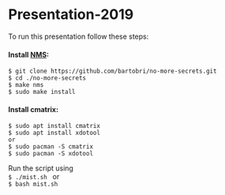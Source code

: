 # Presentation-2019

To run this presentation follow these steps:

#### Install [NMS](https://github.com/bartobri/no-more-secrets): 
```
$ git clone https://github.com/bartobri/no-more-secrets.git
$ cd ./no-more-secrets
$ make nms
$ sudo make install
```

#### Install cmatrix:  
```
$ sudo apt install cmatrix
$ sudo apt install xdotool
or
$ sudo pacman -S cmatrix
$ sudo pacman -S xdotool
```  

Run the script using  
```$ ./mist.sh ``` or   
```$ bash mist.sh ```
